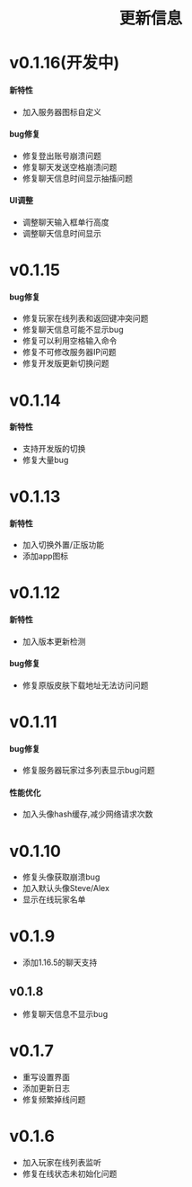 <h1 style="text-align:center"> 更新信息 </h1>

# v0.1.16(开发中)
#### 新特性
* 加入服务器图标自定义
#### bug修复
* 修复登出账号崩溃问题
* 修复聊天发送空格崩溃问题
* 修复聊天信息时间显示抽搐问题
#### UI调整
* 调整聊天输入框单行高度
* 调整聊天信息时间显示
# v0.1.15
#### bug修复
* 修复玩家在线列表和返回键冲突问题
* 修复聊天信息可能不显示bug
* 修复可以利用空格输入命令
* 修复不可修改服务器IP问题
* 修复开发版更新切换问题
# v0.1.14
#### 新特性
* 支持开发版的切换
* 修复大量bug
# v0.1.13
#### 新特性
* 加入切换外置/正版功能
* 添加app图标
# v0.1.12
#### 新特性
* 加入版本更新检测
#### bug修复
* 修复原版皮肤下载地址无法访问问题
# v0.1.11
#### bug修复
* 修复服务器玩家过多列表显示bug问题
#### 性能优化
* 加入头像hash缓存,减少网络请求次数

# v0.1.10
* 修复头像获取崩溃bug
* 加入默认头像Steve/Alex
* 显示在线玩家名单

# v0.1.9
* 添加1.16.5的聊天支持

## v0.1.8
* 修复聊天信息不显示bug

# v0.1.7
* 重写设置界面
* 添加更新日志
* 修复频繁掉线问题

# v0.1.6
* 加入玩家在线列表监听
* 修复在线状态未初始化问题


